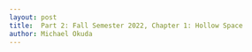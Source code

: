 ```yaml
---
layout: post
title:  Part 2: Fall Semester 2022, Chapter 1: Hollow Space
author: Michael Okuda
---
```

